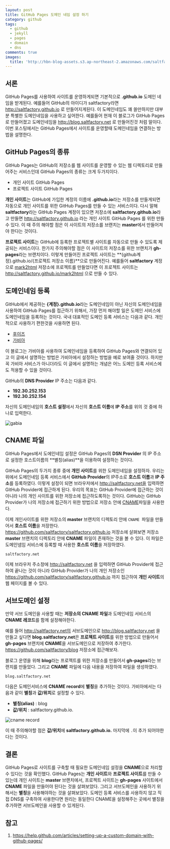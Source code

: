 ```yaml
---
layout: post
title: GitHub Pages 도메인 네임 설정 하기
category: github
tags:
  - github
  - jekyll
  - pages
  - domain
  - dns
comments: true
images:
  title: 'http://hbn-blog-assets.s3.ap-northeast-2.amazonaws.com/saltfactory/images/a3b92191-fdd4-442f-9529-ff425bdcd419'
---
```



## 서론

GitHub Pages를 사용하여 사이트를 운영하게되면 기본적으로 **.github.io** 도메인 네임을 받게된다. 예를들어 GitHub의 아이디가 saltfactory라면 http://saltfactory.github.io 로 만들어지게된다. 이 도메인네임도 꽤 쓸만하지만 대부분 특별한 도메인네임을 사용하고 싶어한다. 예를들어 현재 이 블로그가 GitHub Pages로 만들어졌고 도메인네임을 http://blog.saltfactory.net 로 만들어진것 처럼 말이다. 이번 포스팅에서는 GitHub Pages에서 사이트를 운영할때 도메인네임을 연결하는 방법을 설명한다.

<!--more-->

## GitHub Pages의 종류

GitHub Pages는 GitHub의 저장소를 웹 사이트를 운영할 수 있는 웹 디렉토리로 만들어주는 서비스인데  GitHub Pages의 종류는 크게 두가지이다.

* 개인 사이트 GitHub Pages
* 프로젝트 사이트 GitHub Pages

**개인 사이트**는 GitHub에 가입한 계정의 이름에 **.github.io**라는 저장소를 만들게되면 자동으로 개인 사이트를 위한 GitHub Pages를 만들 수 있는 서비스이다. 다시 말해 **saltfactory**라는 GitHub Pages 계정이 있으면 저장소에 **saltfactory.github.io**라고 만들면 http://saltfactory.github.io 라는 개인 사이트 GitHub Pages 를 위한 만들 수 있다. 이 때 주의 해야할 점은 이 사이트의 저장소를 브랜치는 **master**에서 만들어져야 한다는 것이다.

**프로젝트 사이트**는 GitHub에 등록한 프로젝트별 사이트를 자동으로 만들 수 있도록 제공되는 서비스이다. 한가지 주의해야할 점은 이 사이트의 저장소를 위한 브랜치가 **gh-pages**라는 브랜치이다. 이렇게 만들어진 프로젝트 사이트는 **{github계정}.github.io/{프로젝트 저장소 이름}**으로 만들어진다. 예를들어 **saltfactory** 계정으로 [mark2html](https://github.com/saltfactory/mark2html) 저장소에 프로젝트를 만들었다면 이 프로젝트 사이트는 http://saltfactory.github.io/mark2html 으로 만들 수 있다.

## 도메인네임 등록

GitHub에서 제공하는 **{계정}.github.io**라는 도메인네임이 아닌 자신의 도메인네임을 사용하여 GitHub Pages를 접근하기 위해서,  가장 먼저 해야할 일은 도메인 서비스에 도메인네임을 등록하는 것이다. 국내 대표적인 도메인 등록 서비스는 다음과 같다. 개인적으로 사용하기 편한것을 사용하면 된다.

* [후이즈](http://www.whois.co.kr)
* [가비아](http://gabia.com)

이 블로그는 가비아를 사용하여 도메인네임을 등록하여 GitHub Pages와 연결되어 있고 이 글에서 설명하는 방법은 가비아에서 설정하는 방법을 예로 보여줄 것이다. 하지만 꼭 가비아 서비스가 아니더라도 이 글에서 설명하는 개념은 어느 도메인 등록 서비스에도 적용할 수 있을 것이다.

GitHub의 **DNS Provider**  IP 주소는 다음과 같다.

* **192.30.252.153**
* **192.30.252.154**

자신의 도메인네임의 **호스트 설정**에서 자신의 **호스트 이름**에 **IP 주소**를 위의 것 중에 하나로 입력한다.

![gabia ](http://hbn-blog-assets.s3.ap-northeast-2.amazonaws.com/saltfactory/images/2473d210-b885-4f38-8f1d-849930062a1c)

## CNAME 파일

GitHub Pages에서 도에인네임 설정은 GitHub Pages의 **DSN Provider** 의 IP 주소로 설정한 호스트이름의 **별칭(alias)**을 이용하여 설정하는 것이다.

GitHub Pages의 두가지 종류 중에 **개인 사이트**를 위한 도메인네임을 설정하자. 우리는 위에서 도메인네임 등록 서비스에서 **GitHub Provider**의 IP주소로 **호스트 이름**과 **IP 주소**를 등록하였다. 이렇게 설정이 되면 브라우저에서 http://saltfactory.net을 입력하면 GitHub Provider에 접근하게 된다. 우리의 목표는 GitHub Provider에 접근하는 것이 아니라 나의 개인 사이트를 위한 저장소에 접근하도록하는 것이다. GitHub는 GitHub Provider가 나의 저장소에 접근하기 위한 방법으로 저장소 안에 [CNAME](https://en.wikipedia.org/wiki/CNAME_record)파일을 사용한다.

이제 개인사이트를 위한 저장소의 **master** 브랜치의 디렉토리 안에 `CNAME `파일을 만들어서 **호스트 이름**을 저장한다. https://github.com/saltfactory/saltfactory.github.io 저장소에 살펴보면 저장소 **master** 브랜치의 디렉토리 안에 **CNAME** 파일이 존재하는 것을 볼 수 있다. 이 파일은 도메인넴임 서비스에 등록할 때 사용한 **호스트 이름**을 저장하였다.

```
saltfactory.net
```
이제 브라우저 주소창에 http://saltfactory.net 을 입력하면 GitHub Provider에 접근하여 끝나는 것이 아니라 GitHub Provider가 나의 개인 저장소인 https://github.com/saltfactory/saltfactory.github.io 까지 접근하여 **개인 사이트**의 웹 페이지를 볼 수 있다.

## 서브도메인 설정

만약 서브 도메인을 사용할 때는 **저장소의 CNAME 파일**과 도메인네임 서비스의 **CNAME 레코드**를 함께 설정해야한다.

예를 들어 http://saltfactory.net의 서브도메인으로 http://blog.saltfactory.net 을 만들고 싶다면 **blog.saltfactory.net**은 **프로젝트 사이트**를 위한 방법으로 만들어서 **gh-pages** 브랜치에 **CNAME**을 서브도메인으로 저장하여 추가한다. https://github.com/saltfactory/blog 저장소에 접근해보자.

블로그 운영을 위해 **blog**라는 프로젝트를 위한 저장소를 만들어서 **gh-pages**라는 브랜치를 만들었다. 그리고 **CNAME** 파일에 다음 내용을 저장하여 파일을 생성하였다.

```
blog.saltfactory.net
```

다음은 도메인서비스에 **CNAME record**에 **별칭**을 추가하는 것이다. 가비아에서는 다음과 같이 **별칭**과 **값/위치**로 설정할 수 있다.

* **별칭(alias)** : blog
* **값/위치** : saltfactory.github.io.

![cname record](http://hbn-blog-assets.s3.ap-northeast-2.amazonaws.com/saltfactory/images/cafa973b-e352-4669-a19d-af2f9e079f41)

이 때 주의해야할 점은 **값/위치**에 **saltfactory.github.io.** 마지막에 `.`이 추가 되어야한다는 것이다.

## 결론

GitHub Pages로 사이트를 구축할 때 필요한 도메인네임 설정을 **CNAME**으로 처리할 수 있다는 것을 확인했다. GitHub Pages는 **개인 사이트**와 **프로젝트 사이트**를 만들 수 있는데 개인 사이트는 **master** 브랜치에서, 프로젝트 사이트는 **gh-pages** 사이트에서 **CNAME** 파일을 만들어야 된다는 것을 살펴보았다. 그리고 서브도메인을 사용하기 위해서는 **별칭**을 사용해야하는 것을 살펴보았다. 도메인 등록 서비스를 사용하지 않고 직접 DNS를 구축하여 사용한다면 원리는 동일한다 CNAME을 설정해주는 곳에서 별칭을 추가하면 서브도메인을 사용할 수 있게된다.

## 참고

1. https://help.github.com/articles/setting-up-a-custom-domain-with-github-pages/

